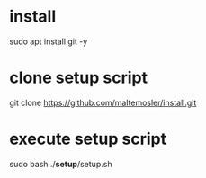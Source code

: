 # install

sudo apt install git -y

# clone setup script
git clone https://github.com/maltemosler/install.git

# execute setup script
sudo bash ./__setup__/setup.sh
